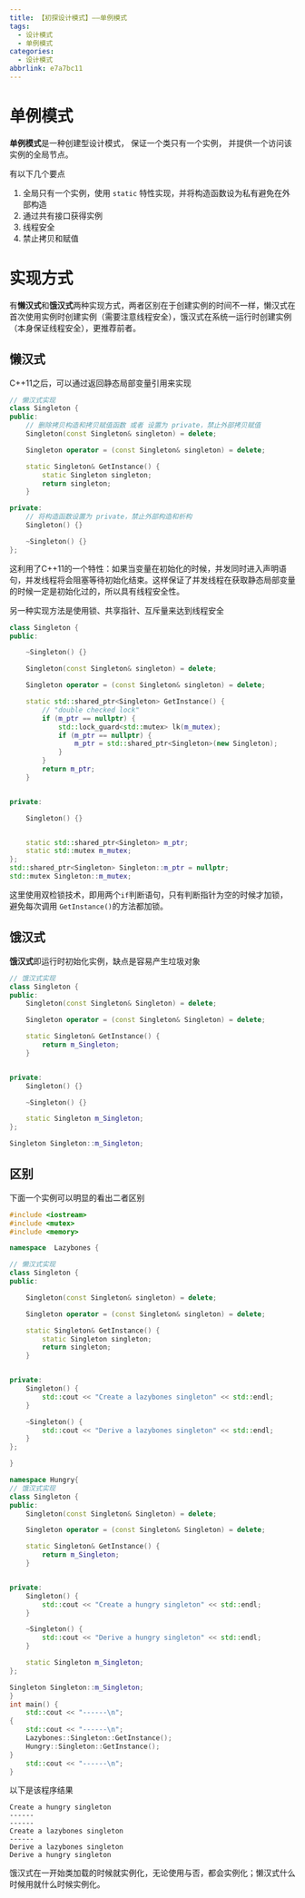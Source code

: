 ```yaml
---
title: 【初探设计模式】——单例模式
tags:
  - 设计模式
  - 单例模式
categories:
  - 设计模式
abbrlink: e7a7bc11
---
```


# 单例模式

**单例模式**是一种创建型设计模式， 保证一个类只有一个实例， 并提供一个访问该实例的全局节点。

有以下几个要点

1. 全局只有一个实例，使用 `static` 特性实现，并将构造函数设为私有避免在外部构造
2. 通过共有接口获得实例
3. 线程安全
4. 禁止拷贝和赋值

# 实现方式

有**懒汉式**和**饿汉式**两种实现方式，两者区别在于创建实例的时间不一样，懒汉式在首次使用实例时创建实例（需要注意线程安全），饿汉式在系统一运行时创建实例（本身保证线程安全），更推荐前者。

## 懒汉式

C++11之后，可以通过返回静态局部变量引用来实现

``` cpp
// 懒汉式实现
class Singleton {
public:
    // 删除拷贝构造和拷贝赋值函数 或者 设置为 private，禁止外部拷贝赋值
    Singleton(const Singleton& singleton) = delete;

    Singleton operator = (const Singleton& singleton) = delete;

    static Singleton& GetInstance() {
        static Singleton singleton;
        return singleton;
    }

private:
    // 将构造函数设置为 private，禁止外部构造和析构
    Singleton() {}

    ~Singleton() {}
};
```

这利用了C++11的一个特性：如果当变量在初始化的时候，并发同时进入声明语句，并发线程将会阻塞等待初始化结束。这样保证了并发线程在获取静态局部变量的时候一定是初始化过的，所以具有线程安全性。

另一种实现方法是使用锁、共享指针、互斥量来达到线程安全

``` cpp
class Singleton {
public:

    ~Singleton() {}

    Singleton(const Singleton& singleton) = delete;

    Singleton operator = (const Singleton& singleton) = delete;

    static std::shared_ptr<Singleton> GetInstance() {
        // "double checked lock"
        if (m_ptr == nullptr) {
            std::lock_guard<std::mutex> lk(m_mutex);
            if (m_ptr == nullptr) {
                m_ptr = std::shared_ptr<Singleton>(new Singleton);
            }
        }
        return m_ptr;
    }


private:

    Singleton() {}


    static std::shared_ptr<Singleton> m_ptr;
    static std::mutex m_mutex;
};
std::shared_ptr<Singleton> Singleton::m_ptr = nullptr;
std::mutex Singleton::m_mutex;
```

这里使用双检锁技术，即用两个`if`判断语句，只有判断指针为空的时候才加锁，避免每次调用 `GetInstance()`的方法都加锁。

## 饿汉式

**饿汉式**即运行时初始化实例，缺点是容易产生垃圾对象

``` cpp
// 饿汉式实现
class Singleton {
public:
    Singleton(const Singleton& Singleton) = delete;

    Singleton operator = (const Singleton& Singleton) = delete;

    static Singleton& GetInstance() {
        return m_Singleton;
    }


private:
    Singleton() {}

    ~Singleton() {}

    static Singleton m_Singleton;
};

Singleton Singleton::m_Singleton;
```
## 区别

下面一个实例可以明显的看出二者区别

``` cpp
#include <iostream>
#include <mutex>
#include <memory>

namespace  Lazybones {

// 懒汉式实现
class Singleton {
public:

    Singleton(const Singleton& singleton) = delete;

    Singleton operator = (const Singleton& singleton) = delete;

    static Singleton& GetInstance() {
        static Singleton singleton;
        return singleton;
    }


private:
    Singleton() {
        std::cout << "Create a lazybones singleton" << std::endl;
    }

    ~Singleton() {
        std::cout << "Derive a lazybones singleton" << std::endl;
    }
};

}

namespace Hungry{
// 饿汉式实现
class Singleton {
public:
    Singleton(const Singleton& Singleton) = delete;

    Singleton operator = (const Singleton& Singleton) = delete;

    static Singleton& GetInstance() {
        return m_Singleton;
    }


private:
    Singleton() {
        std::cout << "Create a hungry singleton" << std::endl;
    }

    ~Singleton() {
        std::cout << "Derive a hungry singleton" << std::endl;
    }

    static Singleton m_Singleton;
};

Singleton Singleton::m_Singleton;
}
int main() {
    std::cout << "------\n";
{
    std::cout << "------\n";
    Lazybones::Singleton::GetInstance();
    Hungry::Singleton::GetInstance();
}
    std::cout << "------\n";
}
```
以下是该程序结果

```
Create a hungry singleton
------
------
Create a lazybones singleton
------
Derive a lazybones singleton
Derive a hungry singleton
```

饿汉式在一开始类加载的时候就实例化，无论使用与否，都会实例化；懒汉式什么时候用就什么时候实例化。